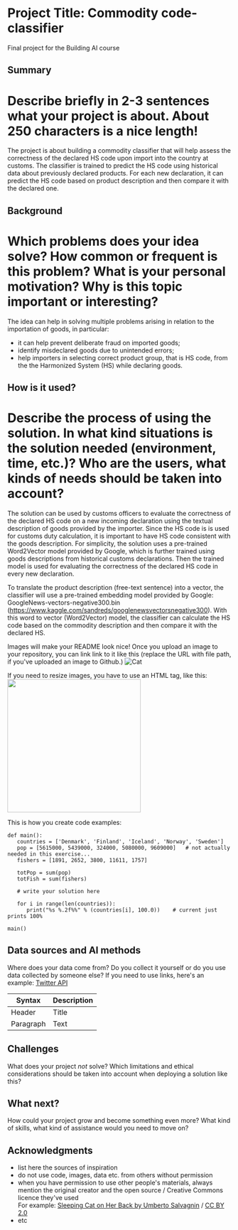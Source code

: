 <!-- This is the markdown template for the final project of the Building AI course, 
created by Reaktor Innovations and University of Helsinki. 
Copy the template, paste it to your GitHub README and edit! -->

# Project Title: Commodity code-classifier

Final project for the Building AI course

## Summary
# Describe briefly in 2-3 sentences what your project is about. About 250 characters is a nice length! 
The project is about building a commodity classifier that will help assess the correctness of the declared HS code upon import into the country at customs. The classifier is trained to predict the HS code using historical data about previously declared products. For each new declaration, it can predict the HS code based on product description and then compare it with the declared one. 

## Background

# Which problems does your idea solve? How common or frequent is this problem? What is your personal motivation? Why is this topic important or interesting?

The idea can help in solving multiple problems arising in relation to the importation of goods, in particular:
* it can help prevent deliberate fraud on imported goods;
* identify misdeclared goods due to unintended errors;
* help importers in selecting correct product group, that is HS code, from the the Harmonized System (HS) while declaring goods. 

## How is it used?
# Describe the process of using the solution. In what kind situations is the solution needed (environment, time, etc.)? Who are the users, what kinds of needs should be taken into account?

The solution can be used by customs officers to evaluate the correctness of the declared HS code on a new incoming declaration using the textual description of goods provided by the importer. Since the HS code is is used for customs duty calculation, it is important to have HS code consistent with the goods description. For simplicity, the solution uses a pre-trained Word2Vector model provided by Google, which is further trained using goods descriptions from historical customs declarations. Then the trained model is used for evaluating the correctness of the declared HS code in every new declaration.    

To translate the product description (free-text sentence) into a vector, the classifier will use a pre-trained embedding model provided by Google: GoogleNews-vectors-negative300.bin (https://www.kaggle.com/sandreds/googlenewsvectorsnegative300). With this word to vector (Word2Vector) model, the classifier can calculate the HS code based on the commodity description and then compare it with the declared HS.

Images will make your README look nice!
Once you upload an image to your repository, you can link link to it like this (replace the URL with file path, if you've uploaded an image to Github.)
![Cat](https://upload.wikimedia.org/wikipedia/commons/5/5e/Sleeping_cat_on_her_back.jpg)

If you need to resize images, you have to use an HTML tag, like this:
<img src="https://upload.wikimedia.org/wikipedia/commons/5/5e/Sleeping_cat_on_her_back.jpg" width="300">

This is how you create code examples:
```
def main():
   countries = ['Denmark', 'Finland', 'Iceland', 'Norway', 'Sweden']
   pop = [5615000, 5439000, 324000, 5080000, 9609000]   # not actually needed in this exercise...
   fishers = [1891, 2652, 3800, 11611, 1757]

   totPop = sum(pop)
   totFish = sum(fishers)

   # write your solution here

   for i in range(len(countries)):
      print("%s %.2f%%" % (countries[i], 100.0))    # current just prints 100%

main()
```


## Data sources and AI methods
Where does your data come from? Do you collect it yourself or do you use data collected by someone else?
If you need to use links, here's an example:
[Twitter API](https://developer.twitter.com/en/docs)

| Syntax      | Description |
| ----------- | ----------- |
| Header      | Title       |
| Paragraph   | Text        |

## Challenges

What does your project _not_ solve? Which limitations and ethical considerations should be taken into account when deploying a solution like this?

## What next?

How could your project grow and become something even more? What kind of skills, what kind of assistance would you  need to move on? 


## Acknowledgments

* list here the sources of inspiration 
* do not use code, images, data etc. from others without permission
* when you have permission to use other people's materials, always mention the original creator and the open source / Creative Commons licence they've used
  <br>For example: [Sleeping Cat on Her Back by Umberto Salvagnin](https://commons.wikimedia.org/wiki/File:Sleeping_cat_on_her_back.jpg#filelinks) / [CC BY 2.0](https://creativecommons.org/licenses/by/2.0)
* etc
